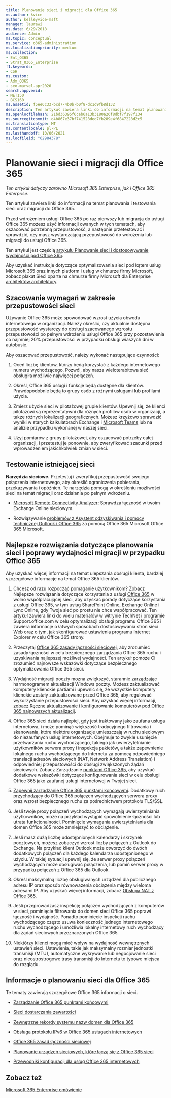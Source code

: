 ```yaml
---
title: Planowanie sieci i migracji dla Office 365
ms.author: kvice
author: kelleyvice-msft
manager: laurawi
ms.date: 6/29/2018
audience: Admin
ms.topic: conceptual
ms.service: o365-administration
ms.localizationpriority: medium
ms.collection:
- Ent_O365
- Strat_O365_Enterprise
f1.keywords:
- CSH
ms.custom:
- Adm_O365
- seo-marvel-apr2020
search.appverid:
- MET150
- BCS160
ms.assetid: f5ee6c33-bcd7-4b0b-b0f8-dc1d9fb8d132
description: Ten artykuł zawiera linki do informacji na temat planowania, testowania i migracji sieci do Office 365.
ms.openlocfilehash: 21bd36395f6ceb6a13b3180a26f8dbf7f197f134
ms.sourcegitcommit: d4b867e37bf741528ded7fb289e4f6847228d2c5
ms.translationtype: MT
ms.contentlocale: pl-PL
ms.lasthandoff: 10/06/2021
ms.locfileid: "62984378"
---
```

# <a name="network-and-migration-planning-for-office-365"></a>Planowanie sieci i migracji dla Office 365

*Ten artykuł dotyczy zarówno Microsoft 365 Enterprise, jak i Office 365 Enterprise.*

Ten artykuł zawiera linki do informacji na temat planowania i testowania sieci oraz migracji do Office 365.
  
Przed wdrożeniem usługi Office 365 po raz pierwszy lub migracją do usługi Office 365 możesz użyć informacji owanych w tych tematach, aby oszacować potrzebną przepustowość, a następnie przetestować i sprawdzić, czy masz wystarczającą przepustowość do wdrożenia lub migracji do usługi Office 365.

Ten artykuł jest częścią [artykułu Planowanie sieci i dostosowywanie wydajności pod Office 365](./network-planning-and-performance.md).

Aby uzyskać instrukcje dotyczące optymalizowania sieci pod kątem usług Microsoft 365 oraz innych platform i usług w chmurze firmy Microsoft, zobacz plakat Sieci oparte na chmurze firmy Microsoft dla Enterprise [architektów architektury](../solutions/cloud-architecture-models.md).
   
## <a name="estimate-network-bandwidth-requirements"></a>Szacowanie wymagań w zakresie przepustowości sieci
<a name="EstimateBandwidthRequirements"> </a>

Używanie Office 365 może spowodować wzrost użycia obwodu internetowego w organizacji. Należy określić, czy aktualnie dostępna przepustowość wystarczy do obsługi szacowanego wzrostu przepustowości po pełnym wdrożeniu usługi Office 365 przy pozostawienia co najmniej 20% przepustowości w przypadku obsługi wiaszych dni w autobusie.
  
Aby oszacować przepustowość, należy wykonać następujące czynności:
  
1. Oceń liczbę klientów, którzy będą korzystać z każdego internetowego numeru wychodzącego. Pozwól, aby nasza wieloterabitowa sieć obsługiła możliwie najwięcej połączeń. 
    
2. Określ, Office 365 usługi i funkcje będą dostępne dla klientów. Prawdopodobnie będą to grupy osób z różnymi usługami lub profilami użycia.
    
3. Zmierz użycie sieci w pilotażowej grupie klientów. Upewnij się, że klienci pilotażowi są reprezentatywni dla różnych profilów osób w organizacji, a także różnych lokalizacji geograficznych. Możesz krzyżowo sprawdzić wyniki w starych kalkulatorach Exchange i [Microsoft Teams](/microsoftteams/prepare-network) lub [](https://techcommunity.microsoft.com/t5/exchange-team-blog/announcing-the-exchange-client-network-bandwidth-calculator-beta/ba-p/601744) na analizie przypadku wykonanej w naszej sieci.[](https://www.microsoft.com/itshowcase/Article/Content/631/Optimizing-network-performance-for-Microsoft-Office-365) 
    
4. Użyj pomiarów z grupy pilotażowej, aby oszacować potrzeby całej organizacji, i przetestuj je ponownie, aby zweryfikować szacunki przed wprowadzeniem jakichkolwiek zmian w sieci.
    
## <a name="test-your-existing-network"></a>Testowanie istniejącej sieci
<a name="calculators"> </a>

 **Narzędzia sieciowe.** Przetestuj i zweryfikuj przepustowość swojego połączenia internetowego, aby określić ograniczenia pobierania, przekazywania i opóźnień. Te narzędzia pomogą w określeniu możliwości sieci na temat migracji oraz działania po pełnym wdrożeniu. 
    
- [Microsoft Remote Connectivity Analyzer](https://go.microsoft.com/fwlink/p/?LinkId=517243): Sprawdza łączność w twoim Exchange Online sieciowym.
    
- Rozwiązywanie [problemów z Asystent odzyskiwania i pomocy technicznej Outlook i Office 365](https://diagnostics.office.com/#/Download?env=SOC) za pomocą Office 365 Microsoft Office 365 Microsoft. 
    
## <a name="best-practices-for-network-planning-and-improving-migration-performance-for-office-365"></a>Najlepsze rozwiązania dotyczące planowania sieci i poprawy wydajności migracji w przypadku Office 365
<a name="BestPractices"> </a>

Aby uzyskać więcej informacji na temat ulepszania obsługi klienta, bardziej szczegółowe informacje na temat Office 365 klientów.
  
1. Chcesz od razu rozpocząć pomaganie użytkownikom? Zobacz Najlepsze rozwiązania dotyczące korzystania z usługi [Office 365](https://support.office.com/article/fd16c8d2-4799-4c39-8fd7-045f06640166) w wolno współpracującej sieci, aby uzyskać porady dotyczące korzystania z usługi Office 365, w tym usług SharePoint Online, Exchange Online i Lync Online, gdy Twoja sieć po prostu nie chce współpracować. Ten artykuł zawiera linki do wielu materiałów w witrynie TechNet i programie Support.office.com w celu optymalizacji obsługi programu Office 365 i zawiera informacje o łatwych sposobach dostosowywania stron sieci Web oraz o tym, jak skonfigurować ustawienia programu Internet Explorer w celu Office 365 strony. 
    
2. Przeczytaj [Office 365 zasady łączności sieciowej](./microsoft-365-network-connectivity-principles.md), aby zrozumieć zasady łączności w celu bezpiecznego zarządzania Office 365 ruchu i uzyskiwania najlepszej możliwej wydajności. Ten artykuł pomoże Ci zrozumieć najnowsze wskazówki dotyczące bezpiecznego optymalizowania Office 365 sieci. 
    
3. Wydajność migracji poczty można zwiększyć, starannie zarządzając harmonogramem aktualizacji Windows poczty. Możesz zaktualizować komputery klienckie partiami i upewnić się, że wszystkie komputery klienckie zostały zaktualizowane przed Office 365, aby regulować wykorzystanie przepustowości sieci. Aby uzyskać więcej informacji, [zobacz Ręczne aktualizowanie i konfigurowanie komputerów pod Office 365 najnowszych aktualizacji](https://support.microsoft.com/gp/office-2013-365-update).
    
4. Office 365 sieci działa najlepiej, gdy jest traktowany jako zaufana usługa internetowa, i może pominąć większość tradycyjnego filtrowania i skanowania, które niektóre organizacje umieszczają w ruchu sieciowym do niezaufanych usług internetowych. Obejmuje to zwykle usunięcie przetwarzania ruchu wychodzącego, takiego jak uwierzytelnianie użytkowników serwera proxy i inspekcja pakietów, a także zapewnienie lokalnego ruchu wychodzącego do Internetu za pomocą odpowiedniego translacji adresów sieciowych (NAT, Network Address Translation) i odpowiedniej przepustowości do obsługi zwiększonych żądań sieciowych. Zobacz Zarządzanie [punktami Office 365,](https://support.office.com/article/99cab9d4-ef59-4207-9f2b-3728eb46bf9a) aby uzyskać dodatkowe wskazówki dotyczące konfigurowania sieci w celu obsługi Office 365 jako zaufanej usługi internetowej w Twojej sieci.
    
1. [Zapewnij zarządzanie Office 365 punktami końcowymi](https://support.office.com/article/99cab9d4-ef59-4207-9f2b-3728eb46bf9a). Dodatkowy ruch przychodzący do Office 365 połączeń wychodzących serwera proxy oraz wzrost bezpiecznego ruchu za pośrednictwem protokołu TLS/SSL.
    
2. Jeśli twoje proxy połączeń wychodzących wymagają uwierzytelniania użytkowników, może na przykład wystąpić spowolnienie łączności lub utrata funkcjonalności. Pominięcie wymagania uwierzytelniania dla domen Office 365 może zmniejszyć to obciążenie.
    
3. Jeśli masz dużą liczbę udostępnionych kalendarzy i skrzynek pocztowych, możesz zobaczyć wzrost liczby połączeń z Outlook do Exchange. Na przykład klient Outlook może otworzyć do dwóch dodatkowych połączeń dla każdego kalendarza udostępnionego w użyciu. W takiej sytuacji upewnij się, że serwer proxy połączeń wychodzących może obsługiwać połączenia, lub pomiń serwer proxy w przypadku połączeń z Office 365 dla Outlook.
    
4. Określ maksymalną liczbę obsługiwanych urządzeń dla publicznego adresu IP oraz sposób równoważenia obciążenia między wieloma adresami IP. Aby uzyskać więcej informacji, zobacz [Obsługa NAT z Office 365](nat-support-with-microsoft-365.md).
    
5. Jeśli przeprowadzasz inspekcję połączeń wychodzących z komputerów w sieci, pominięcie filtrowania do domen sieci Office 365 poprawi łączność i wydajność. Ponadto pominięcie inspekcji ruchu wychodzącego często usuwa konieczność jednego internetowego ruchu wychodzącego i umożliwia lokalny internetowy ruch wychodzący dla żądań sieciowych przeznaczonych Office 365.
    
6. Niektórzy klienci mogą mieć wpływ na wydajność wewnętrznych ustawień sieci. Ustawienia, takie jak maksymalny rozmiar jednostki transmisji (MTU), automatyczne wykrywanie lub negocjowanie sieci oraz nieostrostrogowe trasy transmisji do Internetu to typowe miejsca do rozglądu.
    
## <a name="network-planning-reference-for-office-365"></a>Informacje o planowaniu sieci dla Office 365
<a name="NetReference"> </a>

Te tematy zawierają szczegółowe Office 365 informacji o sieci.
  
- [Zarządzanie Office 365 punktami końcowymi](https://support.office.com/article/99cab9d4-ef59-4207-9f2b-3728eb46bf9a)
    
- [Sieci dostarczania zawartości](content-delivery-networks.md)
    
- [Zewnętrzne rekordy systemu nazw domen dla Office 365](external-domain-name-system-records.md)
    
- [Obsługa protokołu IPv6 w Office 365 usługach internetowych](ipv6-support.md)
    
- [Office 365 zasad łączności sieciowej](./microsoft-365-network-connectivity-principles.md)
    
- [Planowanie urządzeń sieciowych, które łączą się z Office 365 sieci](plan-for-network-devices.md)
    
- [Przewodniki konfiguracji dla usług Office 365 internetowych](setup-guides-for-microsoft-365.md)
 
## <a name="see-also"></a>Zobacz też

[Microsoft 365 Enterprise omówienie](microsoft-365-overview.md)